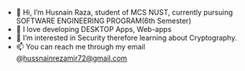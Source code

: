 - 👋 Hi, I’m Husnain Raza, student of MCS NUST, currently pursuing SOFTWARE ENGINEERING PROGRAM(6th Semester)
- 👀 I love developing DESKTOP Apps, Web-apps
- 🌱 I’m interested in Security therefore learning about Cryptography.
- 📫 You can reach me through my email @hussnainrezamir72@gmail.com

<!---
Husnain-Raza313/Husnain-Raza313 is a ✨ special ✨ repository because its `README.md` (this file) appears on your GitHub profile.
You can click the Preview link to take a look at your changes.
--->
